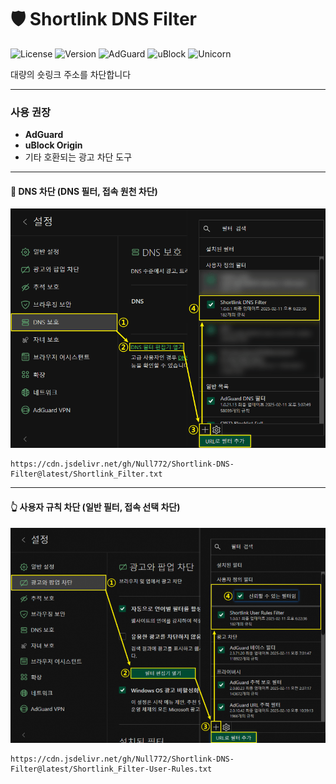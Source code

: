 # 🛡️ Shortlink DNS Filter

![License](https://img.shields.io/badge/license-GPLv3-blue.svg)
![Version](https://img.shields.io/badge/version-1.0.7.1-blue.svg)
![AdGuard](https://img.shields.io/badge/AdGuard-Recommended-red)
![uBlock](https://img.shields.io/badge/uBlock-Origin-red)
![Unicorn](https://img.shields.io/badge/Unicorn-Pro-red)

대량의 숏링크 주소를 차단합니다 

---

### 사용 권장
- **AdGuard**
- **uBlock Origin**
- 기타 호환되는 광고 차단 도구

---

#### 🚫 DNS 차단 (DNS 필터, 접속 원천 차단)
![DNS 차단](images/1.png)
```
https://cdn.jsdelivr.net/gh/Null772/Shortlink-DNS-Filter@latest/Shortlink_Filter.txt
```

---

#### 👆 사용자 규칙 차단 (일반 필터, 접속 선택 차단)
![DNS 차단](images/2.png)
```
https://cdn.jsdelivr.net/gh/Null772/Shortlink-DNS-Filter@latest/Shortlink_Filter-User-Rules.txt
```